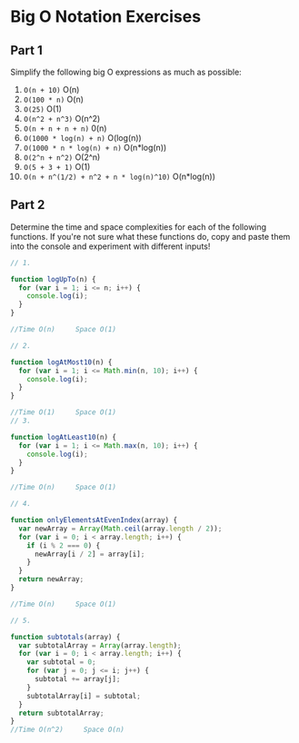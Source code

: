 # Big O Notation Exercises

## Part 1

Simplify the following big O expressions as much as possible:

1. `O(n + 10)`             O(n)
2. `O(100 * n)`            O(n)
3. `O(25)`                 O(1)      
4. `O(n^2 + n^3)`          O(n^2)
5. `O(n + n + n + n)`      0(n)
6. `O(1000 * log(n) + n)`  O(log(n))
7. `O(1000 * n * log(n) + n)` O(n*log(n))
8. `O(2^n + n^2)`           O(2^n)
9. `O(5 + 3 + 1)`           O(1)
10. `O(n + n^(1/2) + n^2 + n * log(n)^10)`  O(n*log(n))

## Part 2

Determine the time and space complexities for each of the following functions. If you're not sure what these functions do, copy and paste them into the console and experiment with different inputs!

```js
// 1.

function logUpTo(n) {
  for (var i = 1; i <= n; i++) {
    console.log(i);
  }
}

//Time O(n)     Space O(1)

// 2.

function logAtMost10(n) {
  for (var i = 1; i <= Math.min(n, 10); i++) {
    console.log(i);
  }
}

//Time O(1)     Space O(1)
// 3.

function logAtLeast10(n) {
  for (var i = 1; i <= Math.max(n, 10); i++) {
    console.log(i);
  }
}

//Time O(n)     Space O(1)

// 4.

function onlyElementsAtEvenIndex(array) {
  var newArray = Array(Math.ceil(array.length / 2));
  for (var i = 0; i < array.length; i++) {
    if (i % 2 === 0) {
      newArray[i / 2] = array[i];
    }
  }
  return newArray;
}

//Time O(n)     Space O(1)

// 5.

function subtotals(array) {
  var subtotalArray = Array(array.length);
  for (var i = 0; i < array.length; i++) {
    var subtotal = 0;
    for (var j = 0; j <= i; j++) {
      subtotal += array[j];
    }
    subtotalArray[i] = subtotal;
  }
  return subtotalArray;
}
//Time O(n^2)     Space O(n)
```
